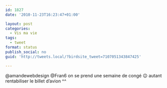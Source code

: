 ```yaml
---
id: 1827
date: '2010-11-23T16:23:47+01:00'

layout: post
categories:
  - Vis ma vie
tags:
  - tweet
format: status
publish_social: no
guid: 'http://tweets.local/?birdsite_tweet=7107051343847425'

---
```


@amandewebdesign @Fran6 on se prend une semaine de congé 😉 autant rentabiliser le billet d’avion ^^